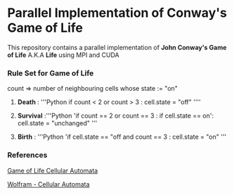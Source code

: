 # Parallel Implementation of Conway's Game of Life #

This repository contains a parallel implementation of __John Conway's Game of Life__ A.K.A __Life__ using MPI and CUDA

### Rule Set for Game of Life ###

count => number of neighbouring cells whose state := "on"

1. **Death** : '''Python
                  if count < 2 or count > 3 :
                      cell.state = "off" ''''

2. **Survival** :'''Python
                  'if count == 2 or count == 3 :
                      if cell.state == on':
                            cell.state = "unchanged" '''

3. **Birth** : '''Python
                'if cell.state == "off and count == 3 :
                      cell.state = "on" '''

### References ###

[Game of Life Cellular Automata](http://download.springer.com/static/pdf/50/bok%253A978-1-84996-217-9.pdf?originUrl=http%3A%2F%2Flink.springer.com%2Fbook%2F10.1007%2F978-1-84996-217-9&token2=exp=1488644798~acl=%2Fstatic%2Fpdf%2F50%2Fbok%25253A978-1-84996-217-9.pdf%3ForiginUrl%3Dhttp%253A%252F%252Flink.springer.com%252Fbook%252F10.1007%252F978-1-84996-217-9*~hmac=606357a51ed8501f8404d07a3f5b9854e73f84959d3967c72fbf4a6eca086a11)

[Wolfram - Cellular Automata](http://mathworld.wolfram.com/GameofLife.html)
